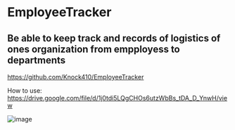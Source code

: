 # EmployeeTracker

## Be able to keep track and records of logistics of ones organization from empployess to departments 
https://github.com/Knock410/EmployeeTracker

How to use: https://drive.google.com/file/d/1j0tdi5LQgCHOs6utzWbBs_tDA_D_YnwH/view

![image](https://user-images.githubusercontent.com/107076722/199874945-71da7568-73fb-485c-81d7-4ba7c4797d8f.png)
